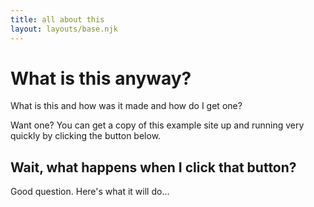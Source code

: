```yaml
---
title: all about this
layout: layouts/base.njk
---
```


# What is this anyway?

What is this and how was it made and how do I get one?

Want one? You can get a copy of this example site up and running very quickly by clicking the button below.


## Wait, what happens when I click that button?

Good question. Here's what it will do...



